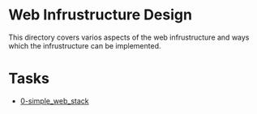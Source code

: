 # Web Infrustructure Design
This directory covers varios aspects of the web infrustructure and ways which the
infrustructure can be implemented.

# Tasks
* <a href="https://drive.google.com/file/d/1QaU980FaLrCl5SksnrYXtIyo2o5K9ejj/view?usp=sharing" target="_blank" >0-simple_web_stack</a>

